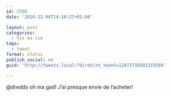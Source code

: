 ```yaml
---
id: 2200
date: '2010-12-09T14:18:27+01:00'

layout: post
categories:
  - Vis ma vie
tags:
  - tweet
format: status
publish_social: no
guid: 'http://tweets.local/?birdsite_tweet=12873716501315584'

---
```


@dredds oh ma gad! J’ai presque envie de l’acheter!